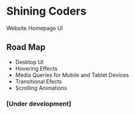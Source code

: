 # Shining Coders
Website Homepage UI
###

## Road Map

- Desktop UI
- Hovering Effects
- Media Queries for Mobile and Tablet Devices
- Transitional Efects
- Scrolling Animations

### [Under development]
